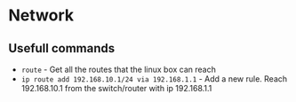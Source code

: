 # Network

## Usefull commands
- `route` - Get all the routes that the linux box can reach
- `ip route add 192.168.10.1/24 via 192.168.1.1` - Add a new rule. Reach 192.168.10.1 from the switch/router with ip 192.168.1.1